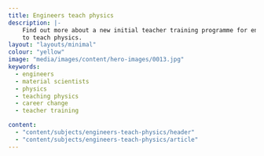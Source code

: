 ```yaml
---
title: Engineers teach physics
description: |-
    Find out more about a new initial teacher training programme for engineers and material scientists who want
    to teach physics.
layout: "layouts/minimal"
colour: "yellow"
image: "media/images/content/hero-images/0013.jpg"
keywords:
  - engineers
  - material scientists
  - physics
  - teaching physics
  - career change
  - teacher training

content:
  - "content/subjects/engineers-teach-physics/header"
  - "content/subjects/engineers-teach-physics/article"
---
```



